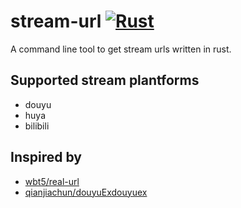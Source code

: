 # stream-url [![Rust](https://github.com/tkit1994/stream-url/actions/workflows/rust.yml/badge.svg)](https://github.com/tkit1994/stream-url/actions/workflows/rust.yml)

A command line tool to get stream urls written in rust.

## Supported stream plantforms

* douyu
* huya
* bilibili

## Inspired by

* [wbt5/real-url](https://github.com/wbt5/real-url)
* [qianjiachun/douyuExdouyuex](https://github.com/qianjiachun/douyuEx)
